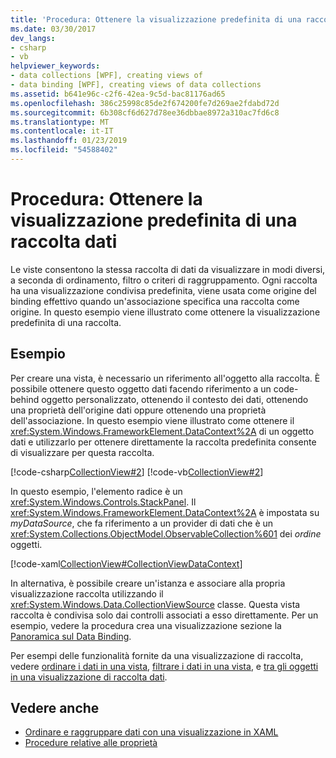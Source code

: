```yaml
---
title: 'Procedura: Ottenere la visualizzazione predefinita di una raccolta dati'
ms.date: 03/30/2017
dev_langs:
- csharp
- vb
helpviewer_keywords:
- data collections [WPF], creating views of
- data binding [WPF], creating views of data collections
ms.assetid: b641e96c-c2f6-42ea-9c5d-bac81176ad65
ms.openlocfilehash: 386c25998c85de2f674200fe7d269ae2fdabd72d
ms.sourcegitcommit: 6b308cf6d627d78ee36dbbae8972a310ac7fd6c8
ms.translationtype: MT
ms.contentlocale: it-IT
ms.lasthandoff: 01/23/2019
ms.locfileid: "54588402"
---
```

# <a name="how-to-get-the-default-view-of-a-data-collection"></a>Procedura: Ottenere la visualizzazione predefinita di una raccolta dati
Le viste consentono la stessa raccolta di dati da visualizzare in modi diversi, a seconda di ordinamento, filtro o criteri di raggruppamento. Ogni raccolta ha una visualizzazione condivisa predefinita, viene usata come origine del binding effettivo quando un'associazione specifica una raccolta come origine. In questo esempio viene illustrato come ottenere la visualizzazione predefinita di una raccolta.  
  
## <a name="example"></a>Esempio  
 Per creare una vista, è necessario un riferimento all'oggetto alla raccolta. È possibile ottenere questo oggetto dati facendo riferimento a un code-behind oggetto personalizzato, ottenendo il contesto dei dati, ottenendo una proprietà dell'origine dati oppure ottenendo una proprietà dell'associazione. In questo esempio viene illustrato come ottenere il <xref:System.Windows.FrameworkElement.DataContext%2A> di un oggetto dati e utilizzarlo per ottenere direttamente la raccolta predefinita consente di visualizzare per questa raccolta.  
  
 [!code-csharp[CollectionView#2](../../../../samples/snippets/csharp/VS_Snippets_Wpf/CollectionView/CSharp/Page1.xaml.cs#2)]
 [!code-vb[CollectionView#2](../../../../samples/snippets/visualbasic/VS_Snippets_Wpf/CollectionView/VisualBasic/Page1.xaml.vb#2)]  
  
 In questo esempio, l'elemento radice è un <xref:System.Windows.Controls.StackPanel>. Il <xref:System.Windows.FrameworkElement.DataContext%2A> è impostata su *myDataSource*, che fa riferimento a un provider di dati che è un <xref:System.Collections.ObjectModel.ObservableCollection%601> dei *ordine* oggetti.  
  
 [!code-xaml[CollectionView#CollectionViewDataContext](../../../../samples/snippets/csharp/VS_Snippets_Wpf/CollectionView/CSharp/Page1.xaml#collectionviewdatacontext)]  
  
 In alternativa, è possibile creare un'istanza e associare alla propria visualizzazione raccolta utilizzando il <xref:System.Windows.Data.CollectionViewSource> classe. Questa vista raccolta è condivisa solo dai controlli associati a esso direttamente. Per un esempio, vedere la procedura crea una visualizzazione sezione la [Panoramica sul Data Binding](../../../../docs/framework/wpf/data/data-binding-overview.md).  
  
 Per esempi delle funzionalità fornite da una visualizzazione di raccolta, vedere [ordinare i dati in una vista](../../../../docs/framework/wpf/data/how-to-sort-data-in-a-view.md), [filtrare i dati in una vista](../../../../docs/framework/wpf/data/how-to-filter-data-in-a-view.md), e [tra gli oggetti in una visualizzazione di raccolta dati](../../../../docs/framework/wpf/data/how-to-navigate-through-the-objects-in-a-data-collectionview.md).  
  
## <a name="see-also"></a>Vedere anche
- [Ordinare e raggruppare dati con una visualizzazione in XAML](../../../../docs/framework/wpf/data/how-to-sort-and-group-data-using-a-view-in-xaml.md)
- [Procedure relative alle proprietà](../../../../docs/framework/wpf/data/data-binding-how-to-topics.md)
